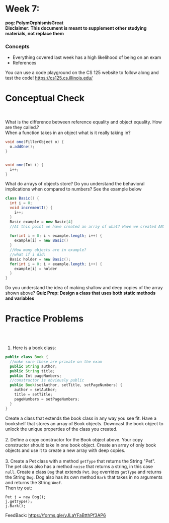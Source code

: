 # Week 7: <br> 
**pog: PolymOrphismisGreat**<br>
**Disclaimer: This document is meant to supplement other studying materials, not replace them**<br>

### Concepts
   * Everything covered last week has a high likelihood of being on an exam
   * References
   
   You can use a code playground on the CS 125 website to follow along and test the code! https://cs125.cs.illinois.edu/
   

# Conceptual Check
<br>


What is the difference between reference equality and object equality. How are they called.?<br>
When a function takes in an object what is it really taking in?<br>
```java
void one(FillerObject o) {
  o.addOne();
}


void one(Int i) {
  i++;
}
```
What do arrays of objects store? Do you understand the behavioral implications when compared to numbers? See the example below<br>
```java
class Basic() {
  int i = 0;
  void incrementI() {
    i++;
  }
  Basic example = new Basic[4]
  //At this point we have created an array of what? Have we created ANY person objects.
  
  for(int i = 0; i < example.length; i++) {
    example[i] = new Basic() 
  }
  //How many objects are in example?
  //what if i did:
  Basic holder = new Basic();
  for(int i = 0; i < example.length; i++) {
    example[i] = holder
  }
}
```
Do you understand the idea of making shallow and deep copies of the array shown above?
**Quiz Prep: Design a class that uses both static methods and variables**

# Practice Problems
<br></br>
1. Here is a book class: <br>
```java
public class Book {
  //make sure these are private on the exam 
  public String author;
  public String title;
  public Int pageNumbers;
  //constructor is obviously public
  public Book(setAuthor, setTitle, setPageNumbers) {
    author = setAuthor;
    title = setTitle;
    pageNumbers = setPageNumbers;
  }
}
```
Create a class that extends tbe book class in any way you see fit. Have a bookshelf that stores an array of Book objects. Downcast the book object to unlock the unique properties of the class you created. <br></br>
2. Define a copy constructor for the Book object above. Your copy constructor should take in one book object. Create an array of only book objects and use it to create a new array with deep copies. <br></br>
3. Create a Pet class with a method ``getType`` that returns the String "Pet". The pet class also has a method ``noise`` that returns a string, in this case ``null``. Create a class ``Dog`` that extends ``Pet``. ``Dog`` overrides ``getType`` and returns the String ``Dog``. Dog also has its own method ``Bark`` that takes in no arguments and returns the String ``Woof``. <br>
Then try out:<br>
```
Pet j = new Dog();
j.getType();
j.Bark();
```
FeedBack: https://forms.gle/yJLaYFaBtthPf3AP6 
  





